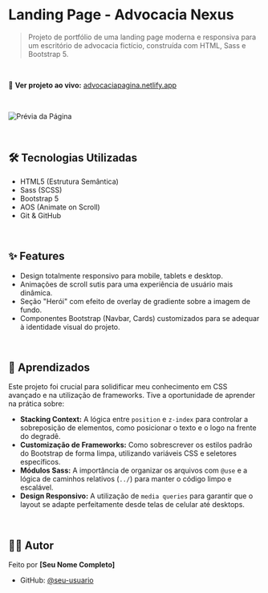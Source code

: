 # Landing Page - Advocacia Nexus

> Projeto de portfólio de uma landing page moderna e responsiva para um escritório de advocacia fictício, construída com HTML, Sass e Bootstrap 5.

<br>

🔗 **Ver projeto ao vivo:** [advocaciapagina.netlify.app](https://advocaciapagina.netlify.app/)

<br>

![Prévia da Página](./caminho/para/seu/gif-ou-imagem.png)

<br>

## 🛠️ Tecnologias Utilizadas
* HTML5 (Estrutura Semântica)
* Sass (SCSS)
* Bootstrap 5
* AOS (Animate on Scroll)
* Git & GitHub

<br>

## ✨ Features
* Design totalmente responsivo para mobile, tablets e desktop.
* Animações de scroll sutis para uma experiência de usuário mais dinâmica.
* Seção "Herói" com efeito de overlay de gradiente sobre a imagem de fundo.
* Componentes Bootstrap (Navbar, Cards) customizados para se adequar à identidade visual do projeto.

<br>

## 🧠 Aprendizados
Este projeto foi crucial para solidificar meu conhecimento em CSS avançado e na utilização de frameworks. Tive a oportunidade de aprender na prática sobre:

* **Stacking Context:** A lógica entre `position` e `z-index` para controlar a sobreposição de elementos, como posicionar o texto e o logo na frente do degradê.
* **Customização de Frameworks:** Como sobrescrever os estilos padrão do Bootstrap de forma limpa, utilizando variáveis CSS e seletores específicos.
* **Módulos Sass:** A importância de organizar os arquivos com `@use` e a lógica de caminhos relativos (`../`) para manter o código limpo e escalável.
* **Design Responsivo:** A utilização de `media queries` para garantir que o layout se adapte perfeitamente desde telas de celular até desktops.

<br>

## 👨‍💻 Autor
Feito por **[Seu Nome Completo]**


* GitHub: [@seu-usuario]((https://github.com/Garrido-Dev))
